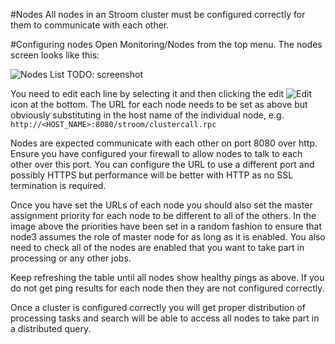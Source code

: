 #Nodes
All nodes in an Stroom cluster must be configured correctly for them to communicate with each other.

#Configuring nodes
Open Monitoring/Nodes from the top menu. The nodes screen looks like this:

![Nodes List](list.png) TODO: screenshot

You need to edit each line by selecting it and then clicking the edit ![Edit](../../resources/icons/open.png) icon at the bottom. The URL for each node needs to be set as above but obviously substituting in the host name of the individual node, e.g. `http://<HOST_NAME>:8080/stroom/clustercall.rpc`

Nodes are expected communicate with each other on port 8080 over http. Ensure you have configured your firewall to allow nodes to talk to each other over this port. You can configure the URL to use a different port and possibly HTTPS but performance will be better with HTTP as no SSL termination is required.

Once you have set the URLs of each node you should also set the master assignment priority for each node to be different to all of the others. In the image above the priorities have been set in a random fashion to ensure that node3 assumes the role of master node for as long as it is enabled. You also need to check all of the nodes are enabled that you want to take part in processing or any other jobs.

Keep refreshing the table until all nodes show healthy pings as above. If you do not get ping results for each node then they are not configured correctly.

Once a cluster is configured correctly you will get proper distribution of processing tasks and search will be able to access all nodes to take part in a distributed query.
